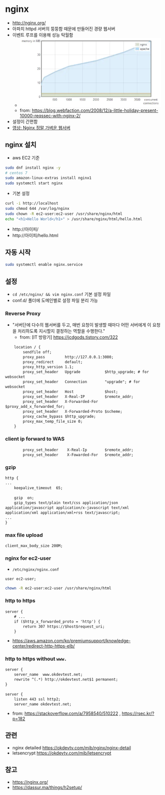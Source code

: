 # nginx
* http://nginx.org/
* 아파치 httpd 서버의 뚱뚱함 때문에 만들어진 경량 웹서버
* 이벤트 루프를 이용해 성능 탁월함
  * <img src="images/nginx-apache-memory.webp" alt="nginx-apache-memory">
  * from: https://blog.webfaction.com/2008/12/a-little-holiday-present-10000-reqssec-with-nginx-2/
* 설정이 간편함
* [영상: Nginx 정말 가벼운 웹서버](https://youtu.be/u-leHy-l2a8)

## nginx 설치
* aws EC2 기준

```sh
sudo dnf install nginx -y
# centos 7
sudo amazon-linux-extras install nginx1
sudo systemctl start nginx
```

* 기본 설정

```sh
curl -i http://localhost
sudo chmod 644 /var/log/nginx
sudo chown -R ec2-user:ec2-user /usr/share/nginx/html
echo "<h1>Hello World</h1>" > /usr/share/nginx/html/hello.html
```

* http://아이피/
* http://아이피/hello.html

## 자동 시작
```sh
sudo systemctl enable nginx.service
```

## 설정
* `cd /etc/nginx/ && vim nginx.conf` 기본 설정 파일
* conf.d/ 폴더에 도메인별로 설정 파일 분리 가능

### Reverse Proxy
* "서버단에 다수의 웹서버를 두고, 매번 요청이 발생할 때마다 어떤 서버에게 이 요청을 처리하도록 지시할지 결정하는 역할을 수행한다."
  * from: [IT 방랑기] https://jcdgods.tistory.com/322

```nginx
    location / {
        sendfile off;
        proxy_pass         http://127.0.0.1:3000;
        proxy_redirect     default;
        proxy_http_version 1.1;
        proxy_set_header   Upgrade           $http_upgrade; # for websocket
        proxy_set_header   Connection        "upgrade"; # for websocket
        proxy_set_header   Host              $host;
        proxy_set_header   X-Real-IP         $remote_addr;
        proxy_set_header   X-Forwarded-For   $proxy_add_x_forwarded_for;
        proxy_set_header   X-Forwarded-Proto $scheme;
        proxy_cache_bypass $http_upgrade;
        proxy_max_temp_file_size 0;
    }
```

### client ip forward to WAS
```nginx
        proxy_set_header    X-Real-Ip        $remote_addr;
        proxy_set_header    X-Fowarded-For   $remote_addr;
```

### gzip
```nginx
http {
...
    keepalive_timeout  65;

    gzip  on;
    gzip_types text/plain text/css application/json application/javascript application/x-javascript text/xml application/xml application/xml+rss text/javascript;
...
}
```

### max file upload

```nginx
client_max_body_size 200M;
```

### nginx for ec2-user

* `/etc/nginx/nginx.conf`
```nginx
user ec2-user;
```

```sh
chown -R ec2-user:ec2-user /usr/share/nginx/html
```

### http to https

```nginx
server {
    # ...
    if ($http_x_forwarded_proto = 'http') {
        return 307 https://$host$request_uri;
    }
```
* https://aws.amazon.com/ko/premiumsupport/knowledge-center/redirect-http-https-elb/

### http to https without `www.`

```nginx
server {
    server_name  www.okdevtest.net;
    rewrite ^(.*) http://okdevtest.net$1 permanent;
}

server {
    listen 443 ssl http2;
    server_name okdevtest.net;
```

* from: https://stackoverflow.com/a/7958540/510222 , https://rsec.kr/?p=182

## 관련
* nginx detailed https://okdevtv.com/mib/nginx/nginx-detail
* letsencrypt https://okdevtv.com/mib/letsencrypt

## 참고
* https://nginx.org/
* https://dassur.ma/things/h2setup/
